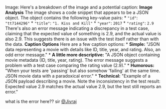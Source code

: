 Image: Here's a breakdown of the image and a potential caption: **Image
Analysis** The image shows a code snippet that appears to be a JSON object.
The object contains the following key-value pairs: * `"id"`: `"tt7144296"` *
`"title"`: `"1. Kiss and Kill"` * `"year"`: `2017` * `"rating"`: `2.9` There's
also an error message indicating a discrepancy in a test case, claiming that
the expected value of something is 2.9, and the actual value is also 2.9. This
suggests there is an issue with the test itself rather than with the data.
**Caption Options** Here are a few caption options: * **Simple:** "JSON data
representing a movie with details like ID, title, year, and rating. Also, an
odd error message." * **A little more descriptive:** "A JSON object containing
movie metadata (ID, title, year, rating). The error message suggests a problem
with a test case comparing the rating value (2.9)." * **Humorous:** "When your
tests are 'passing' but also somehow 'failing' at the same time. JSON movie
data with a paradoxical error." * **Technical:** "Example of a JSON payload
describing a movie. Note the inconsistency in the test result: Expected value
2.9 matches the actual value 2.9, but the test still reports an error."
  
what is the error here?? sir [@Jivraj](/u/jivraj)